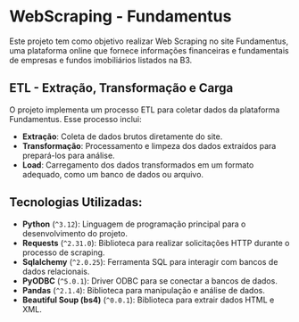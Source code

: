 # WebScraping - Fundamentus

Este projeto tem como objetivo realizar Web Scraping no site Fundamentus, uma plataforma online que fornece informações financeiras e fundamentais de empresas e fundos imobiliários listados na B3.

## ETL - Extração, Transformação e Carga
O projeto implementa um processo ETL para coletar dados da plataforma Fundamentus. Esse processo inclui:

- **Extração**: Coleta de dados brutos diretamente do site.
- **Transformação**: Processamento e limpeza dos dados extraídos para prepará-los para análise.
- **Load**: Carregamento dos dados transformados em um formato adequado, como um banco de dados ou arquivo.

## Tecnologias Utilizadas:

- **Python** (`^3.12`): Linguagem de programação principal para o desenvolvimento do projeto.
- **Requests** (`^2.31.0`): Biblioteca para realizar solicitações HTTP durante o processo de scraping.
- **Sqlalchemy** (`^2.0.25`): Ferramenta SQL para interagir com bancos de dados relacionais.
- **PyODBC** (`^5.0.1`): Driver ODBC para se conectar a bancos de dados.
- **Pandas** (`^2.1.4`): Biblioteca para manipulação e análise de dados.
- **Beautiful Soup (bs4)** (`^0.0.1`): Biblioteca para extrair dados HTML e XML.